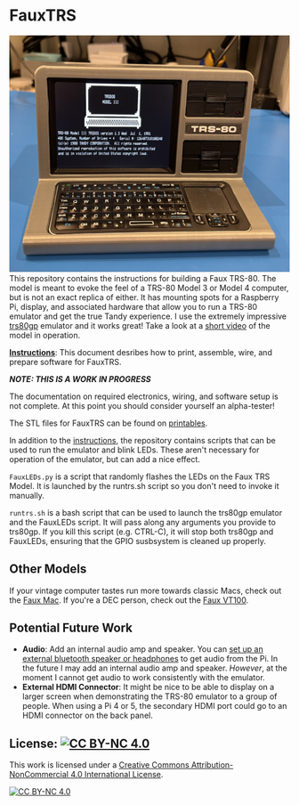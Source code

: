 # FauxTRS

![image](images/Actual/Front_1.jpeg)
This repository contains the instructions for building a Faux TRS-80. The model is meant to evoke the feel of a TRS-80 Model 3 or Model 4 computer, but is not an exact replica of either. It has mounting spots for a Raspberry Pi, display, and associated hardware that allow you to run a TRS-80 emulator and get the true Tandy experience. I use the extremely impressive [trs80gp](http://48k.ca/trs80gp.html) emulator and it works great! Take a look at a [short video](https://www.youtube.com/watch?v=sNZiHpACEHM) of the model in operation.

**[Instructions](Instructions.md)**: This document desribes how to print, assemble, wire, and prepare software for FauxTRS.

***NOTE: THIS IS A WORK IN PROGRESS***

The documentation on required electronics, wiring, and software setup is not complete. At this point you should consider yourself an alpha-tester!

The STL files for FauxTRS can be found on [printables](https://www.printables.com/model/936293-trs-80-inspired-40-scale-model-raspberry-pi-based).

In addition to the [instructions](Instructions.md), the repository contains scripts that can be used to run the emulator and blink LEDs. These aren't necessary for operation of the emulator, but can add a nice effect.

`FauxLEDs.py` is a script that randomly flashes the LEDs on the Faux TRS Model. It is launched by the runtrs.sh script so you don't need to invoke it manually.

`runtrs.sh` is a bash script that can be used to launch the trs80gp emulator and the FauxLEDs script. It will pass along any arguments you provide to trs80gp. If you kill this script (e.g. CTRL-C), it will stop both trs80gp and FauxLEDs, ensuring that the GPIO susbsystem is cleaned up properly.

## Other Models

If your vintage computer tastes run more towards classic Macs, check out the [Faux Mac](https://github.com/jpasqua/FauxMac). If you're a DEC person, check out the [Faux VT100](https://github.com/jpasqua/FauxVT).


## Potential Future Work

* **Audio**: Add an internal audio amp and speaker. You can [set up an external bluetooth speaker or headphones](https://www.okdo.com/project/set-up-a-bluetooth-speaker-with-a-raspberry-pi/) to get audio from the Pi. In the future I may add an internal audio amp and speaker. *However*, at the moment I cannot get audio to work consistently with the emulator.
* **External HDMI Connector**: It might be nice to be able to display on a larger screen when demonstrating the TRS-80 emulator to a group of people. When using a Pi 4 or 5, the secondary HDMI port could go to an HDMI connector on the back panel.

## License: [![CC BY-NC 4.0][cc-by-nc-shield]][cc-by-nc]

This work is licensed under a
[Creative Commons Attribution-NonCommercial 4.0 International License][cc-by-nc].

[![CC BY-NC 4.0][cc-by-nc-image]][cc-by-nc]

[cc-by-nc]: https://creativecommons.org/licenses/by-nc/4.0/
[cc-by-nc-image]: https://licensebuttons.net/l/by-nc/4.0/88x31.png
[cc-by-nc-shield]: https://img.shields.io/badge/License-CC%20BY--NC%204.0-lightgrey.svg
